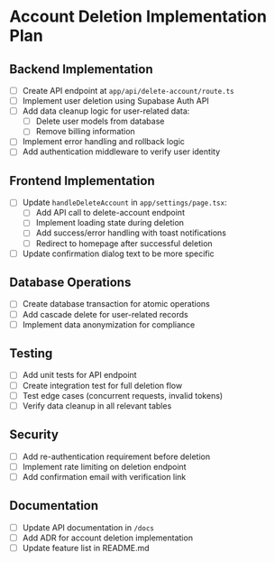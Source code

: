 # Account Deletion Implementation Plan

## Backend Implementation
- [ ] Create API endpoint at `app/api/delete-account/route.ts`
- [ ] Implement user deletion using Supabase Auth API
- [ ] Add data cleanup logic for user-related data:
  - [ ] Delete user models from database
  - [ ] Remove billing information
- [ ] Implement error handling and rollback logic
- [ ] Add authentication middleware to verify user identity

## Frontend Implementation
- [ ] Update `handleDeleteAccount` in `app/settings/page.tsx`:
  - [ ] Add API call to delete-account endpoint
  - [ ] Implement loading state during deletion
  - [ ] Add success/error handling with toast notifications
  - [ ] Redirect to homepage after successful deletion
- [ ] Update confirmation dialog text to be more specific

## Database Operations
- [ ] Create database transaction for atomic operations
- [ ] Add cascade delete for user-related records
- [ ] Implement data anonymization for compliance

## Testing
- [ ] Add unit tests for API endpoint
- [ ] Create integration test for full deletion flow
- [ ] Test edge cases (concurrent requests, invalid tokens)
- [ ] Verify data cleanup in all relevant tables

## Security
- [ ] Add re-authentication requirement before deletion
- [ ] Implement rate limiting on deletion endpoint
- [ ] Add confirmation email with verification link

## Documentation
- [ ] Update API documentation in `/docs`
- [ ] Add ADR for account deletion implementation
- [ ] Update feature list in README.md
